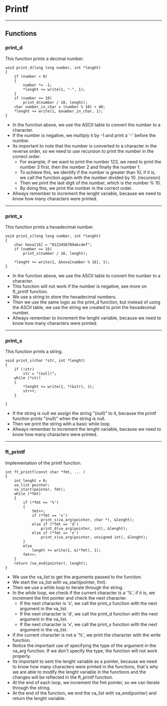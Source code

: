 # Printf

---


## Functions


### print_d

This function prints a decimal number.

```
void print_d(long long number, int *lenght)
{
	if (number < 0)
	{
		number *= -1;
		*lenght += write(1, "-", 1);
	}
	if (number >= 10)
		print_d(number / 10, lenght);
	char number_in_char = (number % 10) + 48;
	*lenght += write(1, &number_in_char, 1);
}
```

- In the function above, we use the ASCII table to convert the number to a character.
- If the number is negative, we multiply it by -1 and print a '-' before the number.
- Its important to note that the number is converted to a character in the reverse order, so we need to use recursion to print the number in the correct order.
    - For example, if we want to print the number 123, we need to print the number 3 first, then the number 2 and finally the number 1.
    - To achieve this, we identify if the number is greater than 10, if it is, we call the function again with the number divided by 10. (recursion)
    - Then we print the last digit of the number, which is the number % 10.
    - By doing this, we print the number in the correct order.
- Allways remember to increment the lenght variable, because we need to know how many characters were printed.

----

### print_x

This function prints a hexadecimal number.

```
void print_x(long long number, int *lenght)
{
	char hexa[16] = "0123456789abcdef";
	if (number >= 16)
		print_x(number / 16, lenght);
	
	*lenght += write(1, &hexa[number % 16], 1);
}
```

- In the function above, we use the ASCII table to convert the number to a character.
- This function will not work if the number is negative, see more on ft_printf function.
- We use a string to store the hexadecimal numbers.
- Then we use the same logic as the print_d function, but instead of using the ASCII table, we use the string we created to print the hexadecimal number.
- Allways remember to increment the lenght variable, because we need to know how many characters were printed.

---

### print_s

This function prints a string.

```
void print_s(char *str, int *lenght)
{
	if (!str)
		str = "(null)";
	while (*str)
	{
		*lenght += write(1, *(&str), 1);
		str++;
	}

}
```
- If the string is null we assign the string "(null)" to it, because the printf function prints "(null)" when the string is null.
- Then we print the string with a basic while loop.
- Allways remember to increment the lenght variable, because we need to know how many characters were printed.

----

### ft_printf

Implementation of the printf function.

```
int ft_printf(const char *fmt, ... )
{
	int lenght = 0;
	va_list pointer;
	va_start(pointer, fmt);
	while (*fmt)
	{
		if (*fmt == '%')
		{
			fmt++;
			if (*fmt == 's')
				print_s(va_arg(pointer, char *), &lenght);
			else if (*fmt == 'd')
				print_d(va_arg(pointer, int), &lenght);
			else if (*fmt == 'x')
				print_x(va_arg(pointer, unsigned int), &lenght);
		}
		else
			lenght += write(1, &(*fmt), 1);
		fmt++;
	}
	return (va_end(pointer), lenght);
}
```

- We use the va_list to get the arguments passed to the function.
- We start the va_list with va_start(pointer, fmt).
- Then we use a while loop to iterate through the string.
- In the while loop, we check if the current character is a '%', if it is, we increment the fmt pointer and check the next character.
  - If the next character is 's', we call the print_s function with the next argument in the va_list.
  - If the next character is 'd', we call the print_d function with the next argument in the va_list.
  - If the next character is 'x', we call the print_x function with the next argument in the va_list.
- If the current character is not a '%', we print the character with the write function.
- Notice the important use of specifying the type of the argument in the va_arg function. If we don't specify the type, the function will not work properly.
- Its important to sent the lenght variable as a pointer, because we need to know how many characters were printed in the functions, that's why we are able to modify the lenght variable in the functions and the changes will be reflected in the ft_printf function.
- At the end of each loop, we increment the fmt pointer, so we can iterate through the string.
- At the end of the function, we end the va_list with va_end(pointer) and return the lenght variable.
